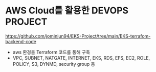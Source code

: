 # AWS Cloud를 활용한 DEVOPS PROJECT

https://github.com/jominjun94/EKS-Project/tree/main/EKS-terrafom-backend-code


- aws 환경을 Terraform 코드를 통해 구축
- VPC, SUBNET, NATGATE, INTERNET, EKS, RDS, EFS, EC2, ROLE, POLICY, S3, DYNMD, security group 등 



